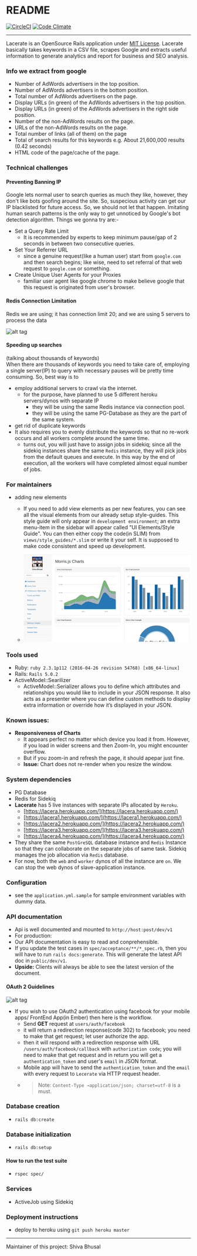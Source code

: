 # README
[![CircleCI](https://circleci.com/gh/shivabhusal/lacerate.svg?style=svg)](https://circleci.com/gh/shivabhusal/lacerate)
[![Code Climate](https://lima.codeclimate.com/github/shivabhusal/lacerate/badges/gpa.svg)](https://lima.codeclimate.com/github/shivabhusal/lacerate)  

---

Lacerate is an OpenSource Rails application under [MIT License](https://opensource.org/licenses/MIT). Lacerate basically takes keywords in a CSV file, scrapes Google and extracts useful information to generate analytics and report for business and SEO analysis.

### Info we extract from google
- Number of AdWords advertisers in the top position.
- Number of AdWords advertisers in the bottom position.
- Total number of AdWords advertisers on the page.
- Display URLs (in green) of the AdWords advertisers in the top position.
- Display URLs (in green) of the AdWords advertisers in the right side position.
- Number of the non-AdWords results on the page.
- URLs of the non-AdWords results on the page.
- Total number of links (all of them) on the page
- Total of search results for this keywords e.g. About 21,600,000 results (0.42 seconds) 
- HTML code of the page/cache of the page.

### Technical challenges
#### Preventing Banning IP
Google lets normal user to search queries as much they like, however, they don't like bots goofing around the site. So, suspecious activity can get our IP blacklisted for future access. So, we should not let that happen. Imitating human search patterns is the only way to get unnoticed by Google's bot detection algorithm. Things we gonna try are:- 

- Set a Query Rate Limit
  - It is recommended by experts to keep minimum pause/gap of 2 seconds in between two consecutive queries.
- Set Your Referrer URL
  - since a genuine request(like a human user) start from `google.com` and then search begins; like wise, need to set referral of that web request to `google.com` or something.
- Create Unique User Agents for your Proxies 
  - familiar user agent like google chrome to make believe google that this request is originated from user's browser.
  
#### Redis Connection Limitation  
 Redis we are using; it has connection limit 20; and we are using 5 servers to process the data  
 
 ![alt tag](https://www.credera.com/wp-content/uploads/2014/01/575x193xRedis.png.pagespeed.ic.k_NR1a0yEK.png)
 
#### Speeding up searches 
(talking about thousands of keywords)  
When there are thousands of keywords you need to take care of, employing a single server(IP) to query with necessary pauses will be pretty time consuming. So, best way is to 
- employ additional servers to crawl via the internet.
    - for the purpose, have planned to use 5 different heroku servers/dynos with separate IP 
        - they will be using the same Redis instance via connection pool.
        - they will be using the same PG-Database as they are the part of the same system.
- get rid of duplicate keywords  
- It also requires you to evenly distribute the keywords so that no re-work occurs and all workers complete around the same time.
    - turns out, you will just have to assign jobs in sidekiq; since all the sidekiq instances share the same `Redis` instance, they will pick jobs from the default queues and execute. In this way by the end of execution, all the workers will have completed almost equal number of jobs.

### For maintainers
- adding new elements
  - If you need to add view elements as per new features, you can see all the visual elements from our already setup style-guides. This style guide will only appear in `development environment`; an extra menu-item in the sidebar will appear called "UI Elements/Style Guide". You can then either copy the code(in SLIM) from `views/style_guides/*.slim` or write it your self. It is supposed to make code consistent and speed up development.
  
  -  ![alt tag](./app/assets/images/style_guide.png)

### Tools used
  * Ruby: `ruby 2.3.1p112 (2016-04-26 revision 54768) [x86_64-linux]`
  * Rails: `Rails 5.0.2` 
  * ActiveModel::Searilizer
    - ActiveModel::Serializer allows you to define which attributes and relationships you would like to include in your JSON response. It also acts as a presenter where you can define custom methods to display extra information or override how it’s displayed in your JSON.
    
### Known issues:
- **Responsiveness of Charts**
    - It appears perfect no matter which device you load it from. However, if you load in wider screens and then Zoom-In, you might encounter overflow.
    - But if you zoom-in and refresh the page, it should apepar just fine.
    - **Issue:** Chart does not re-render when you resize the window.

### System dependencies
  * PG Database
  * Redis for Sidekiq
  * **Lacerate** has 5 live instances with separate IPs allocated by `Heroku`.
    - [https://lacera.herokuapp.com/](https://lacera.herokuapp.com/)
    - [https://lacera1.herokuapp.com/](https://lacera1.herokuapp.com/)
    - [https://lacera2.herokuapp.com/](https://lacera2.herokuapp.com/)
    - [https://lacera3.herokuapp.com/](https://lacera3.herokuapp.com/)
    - [https://lacera4.herokuapp.com/](https://lacera4.herokuapp.com/)
  * They share the same `PostGreSQL` database instance and `Redis` Instance so that they can collaborate on the separate jobs of same task. Sidekiq manages the job allocation via `Redis` database.
  * For now, both the `web` and `worker` dynos of all the instance are `on`. We can stop the web dynos of slave-application instance.

### Configuration
  * see the `application.yml.sample` for sample environment variables with dummy data.
  
### API documentation
  * Api is well documented and mounted to `http://host:post/dev/v1`
  * For production:
  * Our API documentation is easy to read and conprehensible.
  * If you update the test cases in `spec/acceptance/**/*_spec.rb`, then you will have to run `rails docs:generate`. This will generate the latest API doc in `public/dev/v1`. 
  * **Upside:** Clients will always be able to see the latest version of the document.
#### OAuth 2 Guidelines
![alt tag](https://lh4.googleusercontent.com/KYjK51XGELLNrNLfiE_owEZhJfzfTaxtuwQuhApMB6BEpeAY_Rmf0Mc6COJKVFr7otzNiUk3=s128-h128-e365) 
* If you wish to use OAuth2 authentication using facebook for your mobile apps/ FrontEnd App(in Ember) then here is the workflow.
    - Send **GET** request at `users/auth/facebook`
    - it will return a redirection response(code 302) to facebook; you need to make that get request; let user authorize the app.
    - then it will respond with a redirection response with URL `/users/auth/facebook/callback` with `authorization code`; you will need to make that get request and in return you will get a `authentication_token` and user's `email` in JSON format.
    - Mobile app will have to send the `authentication_token` and the `email` with every request to `Lecerate` via HTTP request header.
    - > Note: `Content-Type →application/json; charset=utf-8` is a must.
    
### Database creation
  * `rails db:create`

### Database initialization
  * `rails db:setup`

#### How to run the test suite
  * `rspec spec/`

### Services
  * ActiveJob using Sidekiq

### Deployment instructions
  * deploy to heroku using `git push heroku master`

---

Maintainer of this project: Shiva Bhusal

